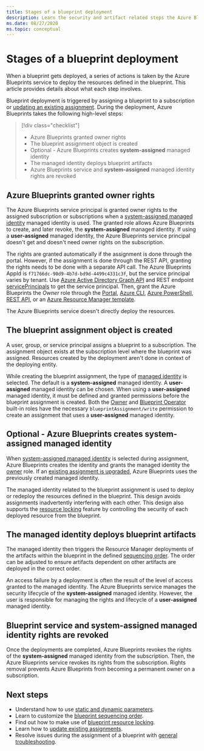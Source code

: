 ```yaml
---
title: Stages of a blueprint deployment
description: Learn the security and artifact related steps the Azure Blueprints services goes through while creating a blueprint assignment.
ms.date: 08/27/2020
ms.topic: conceptual
---
```

# Stages of a blueprint deployment

When a blueprint gets deployed, a series of actions is taken by the Azure Blueprints service to
deploy the resources defined in the blueprint. This article provides details about what each step
involves.

Blueprint deployment is triggered by assigning a blueprint to a subscription or [updating an
existing assignment](../how-to/update-existing-assignments.md). During the deployment, Azure
Blueprints takes the following high-level steps:

> [!div class="checklist"]
> - Azure Blueprints granted owner rights
> - The blueprint assignment object is created
> - Optional - Azure Blueprints creates **system-assigned** managed identity
> - The managed identity deploys blueprint artifacts
> - Azure Blueprints service and **system-assigned** managed identity rights are revoked

## Azure Blueprints granted owner rights

The Azure Blueprints service principal is granted owner rights to the assigned subscription or
subscriptions when a [system-assigned managed
identity](../../../active-directory/managed-identities-azure-resources/overview.md) managed identity
is used. The granted role allows Azure Blueprints to create, and later revoke, the
**system-assigned** managed identity. If using a **user-assigned** managed identity, the Azure
Blueprints service principal doesn't get and doesn't need owner rights on the subscription.

The rights are granted automatically if the assignment is done through the portal. However, if the
assignment is done through the REST API, granting the rights needs to be done with a separate API
call. The Azure Blueprints AppId is `f71766dc-90d9-4b7d-bd9d-4499c4331c3f`, but the service
principal varies by tenant. Use
[Azure Active Directory Graph API](../../../active-directory/develop/active-directory-graph-api.md)
and REST endpoint [servicePrincipals](/graph/api/resources/serviceprincipal) to get the service
principal. Then, grant the Azure Blueprints the _Owner_ role through the
[Portal](../../../role-based-access-control/role-assignments-portal.md),
[Azure CLI](../../../role-based-access-control/role-assignments-cli.md),
[Azure PowerShell](../../../role-based-access-control/role-assignments-powershell.md),
[REST API](../../../role-based-access-control/role-assignments-rest.md), or an
[Azure Resource Manager template](../../../role-based-access-control/role-assignments-template.md).

The Azure Blueprints service doesn't directly deploy the resources.

## The blueprint assignment object is created

A user, group, or service principal assigns a blueprint to a subscription. The assignment object
exists at the subscription level where the blueprint was assigned. Resources created by the
deployment aren't done in context of the deploying entity.

While creating the blueprint assignment, the type of [managed
identity](../../../active-directory/managed-identities-azure-resources/overview.md) is selected. The
default is a **system-assigned** managed identity. A **user-assigned** managed identity can be
chosen. When using a **user-assigned** managed identity, it must be defined and granted permissions
before the blueprint assignment is created. Both the
[Owner](../../../role-based-access-control/built-in-roles.md#owner) and
[Blueprint Operator](../../../role-based-access-control/built-in-roles.md#blueprint-operator)
built-in roles have the necessary `blueprintAssignment/write` permission to create an assignment
that uses a **user-assigned** managed identity.

## Optional - Azure Blueprints creates system-assigned managed identity

When [system-assigned managed
identity](../../../active-directory/managed-identities-azure-resources/overview.md) is selected
during assignment, Azure Blueprints creates the identity and grants the managed identity the
[owner](../../../role-based-access-control/built-in-roles.md#owner) role. If an
[existing assignment is upgraded](../how-to/update-existing-assignments.md), Azure Blueprints uses
the previously created managed identity.

The managed identity related to the blueprint assignment is used to deploy or redeploy the resources
defined in the blueprint. This design avoids assignments inadvertently interfering with each other.
This design also supports the [resource locking](./resource-locking.md) feature by controlling the
security of each deployed resource from the blueprint.

## The managed identity deploys blueprint artifacts

The managed identity then triggers the Resource Manager deployments of the artifacts within the
blueprint in the defined [sequencing order](./sequencing-order.md). The order can be adjusted to
ensure artifacts dependent on other artifacts are deployed in the correct order.

An access failure by a deployment is often the result of the level of access granted to the managed
identity. The Azure Blueprints service manages the security lifecycle of the **system-assigned**
managed identity. However, the user is responsible for managing the rights and lifecycle of a
**user-assigned** managed identity.

## Blueprint service and system-assigned managed identity rights are revoked

Once the deployments are completed, Azure Blueprints revokes the rights of the **system-assigned**
managed identity from the subscription. Then, the Azure Blueprints service revokes its rights from
the subscription. Rights removal prevents Azure Blueprints from becoming a permanent owner on a
subscription.

## Next steps

- Understand how to use [static and dynamic parameters](./parameters.md).
- Learn to customize the [blueprint sequencing order](./sequencing-order.md).
- Find out how to make use of [blueprint resource locking](./resource-locking.md).
- Learn how to [update existing assignments](../how-to/update-existing-assignments.md).
- Resolve issues during the assignment of a blueprint with
  [general troubleshooting](../troubleshoot/general.md).
